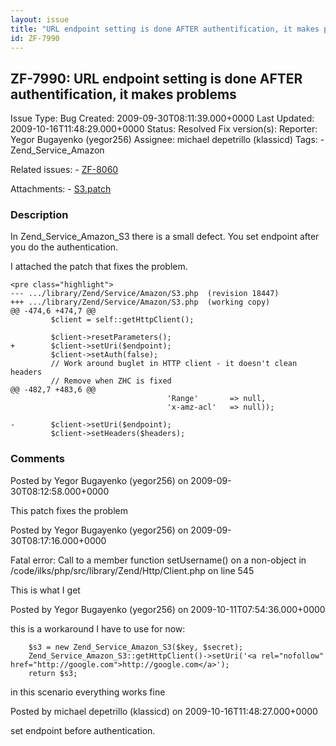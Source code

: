 ```yaml
---
layout: issue
title: "URL endpoint setting is done AFTER authentification, it makes problems"
id: ZF-7990
---
```


ZF-7990: URL endpoint setting is done AFTER authentification, it makes problems
-------------------------------------------------------------------------------

 Issue Type: Bug Created: 2009-09-30T08:11:39.000+0000 Last Updated: 2009-10-16T11:48:29.000+0000 Status: Resolved Fix version(s): 
 Reporter:  Yegor Bugayenko (yegor256)  Assignee:  michael depetrillo (klassicd)  Tags: - Zend\_Service\_Amazon
 
 Related issues: - [ZF-8060](/issues/browse/ZF-8060)
 
 Attachments: - [S3.patch](/issues/secure/attachment/12277/S3.patch)
 
### Description

In Zend\_Service\_Amazon\_S3 there is a small defect. You set endpoint after you do the authentication.

I attached the patch that fixes the problem.

 
    <pre class="highlight">
    --- .../library/Zend/Service/Amazon/S3.php  (revision 18447)
    +++ .../library/Zend/Service/Amazon/S3.php  (working copy)
    @@ -474,6 +474,7 @@
             $client = self::getHttpClient();
     
             $client->resetParameters();
    +        $client->setUri($endpoint);
             $client->setAuth(false);
             // Work around buglet in HTTP client - it doesn't clean headers
             // Remove when ZHC is fixed
    @@ -482,7 +483,6 @@
                                       'Range'       => null,
                                       'x-amz-acl'   => null));
     
    -        $client->setUri($endpoint);
             $client->setHeaders($headers);


 

 

### Comments

Posted by Yegor Bugayenko (yegor256) on 2009-09-30T08:12:58.000+0000

This patch fixes the problem

 

 

Posted by Yegor Bugayenko (yegor256) on 2009-09-30T08:17:16.000+0000

Fatal error: Call to a member function setUsername() on a non-object in /code/ilks/php/src/library/Zend/Http/Client.php on line 545

This is what I get

 

 

Posted by Yegor Bugayenko (yegor256) on 2009-10-11T07:54:36.000+0000

this is a workaround I have to use for now:

 
        $s3 = new Zend_Service_Amazon_S3($key, $secret);    
        Zend_Service_Amazon_S3::getHttpClient()->setUri('<a rel="nofollow" href="http://google.com">http://google.com</a>');
        return $s3;


in this scenario everything works fine

 

 

Posted by michael depetrillo (klassicd) on 2009-10-16T11:48:27.000+0000

set endpoint before authentication.

 

 